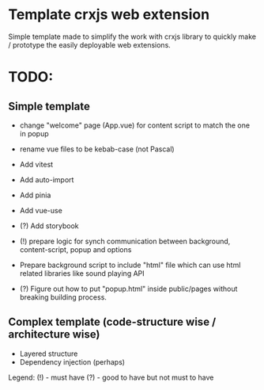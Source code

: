 # Template crxjs web extension

Simple template made to simplify the work with crxjs library to quickly make / prototype the easily deployable web extensions.

# TODO:

## Simple template

- change "welcome" page (App.vue) for content script to match the one in popup
- rename vue files to be kebab-case (not Pascal)

- Add vitest
- Add auto-import
- Add pinia
- Add vue-use

- (?) Add storybook

- (!) prepare logic for synch communication between background, content-script, popup and options

- Prepare background script to include "html" file which can use html related libraries like sound playing API
- (?) Figure out how to put "popup.html" inside public/pages without breaking building process.

## Complex template (code-structure wise / architecture wise)

- Layered structure
- Dependency injection (perhaps)

Legend:
(!) - must have
(?) - good to have but not must to have
